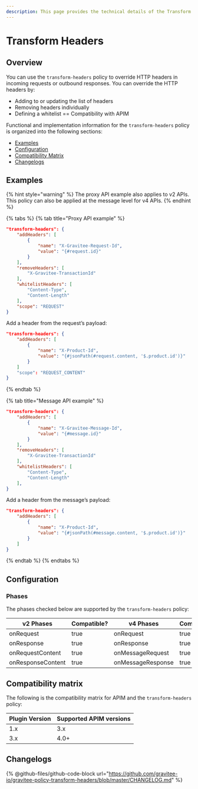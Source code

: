 ```yaml
---
description: This page provides the technical details of the Transform Headers policy
---
```


# Transform Headers

## Overview

You can use the `transform-headers` policy to override HTTP headers in incoming requests or outbound responses. You can override the HTTP headers by:

* Adding to or updating the list of headers
* Removing headers individually
* Defining a whitelist == Compatibility with APIM

Functional and implementation information for the `transform-headers` policy is organized into the following sections:

* [Examples](transform-headers.md#examples)
* [Configuration](transform-headers.md#configuration)
* [Compatibility Matrix](transform-headers.md#compatibility-matrix)
* [Changelogs](transform-headers.md#changelogs)

## Examples

{% hint style="warning" %}
The proxy API example also applies to v2 APIs. This policy can also be applied at the message level for v4 APIs.
{% endhint %}

{% tabs %}
{% tab title="Proxy API example" %}
```json
"transform-headers": {
    "addHeaders": [
        {
            "name": "X-Gravitee-Request-Id",
            "value": "{#request.id}"
        }
    ],
    "removeHeaders": [
        "X-Gravitee-TransactionId"
    ],
    "whitelistHeaders": [
        "Content-Type",
        "Content-Length"
    ],
    "scope": "REQUEST"
}
```

Add a header from the request’s payload:

```json
"transform-headers": {
    "addHeaders": [
        {
            "name": "X-Product-Id",
            "value": "{#jsonPath(#request.content, '$.product.id')}"
        }
    ]
    "scope": "REQUEST_CONTENT"
}
```
{% endtab %}

{% tab title="Message API example" %}
```json
"transform-headers": {
    "addHeaders": [
        {
            "name": "X-Gravitee-Message-Id",
            "value": "{#message.id}"
        }
    ],
    "removeHeaders": [
        "X-Gravitee-TransactionId"
    ],
    "whitelistHeaders": [
        "Content-Type",
        "Content-Length"
    ],
}
```

Add a header from the message’s payload:

```json
"transform-headers": {
    "addHeaders": [
        {
            "name": "X-Product-Id",
            "value": "{#jsonPath(#message.content, '$.product.id')}"
        }
    ]
}
```
{% endtab %}
{% endtabs %}

## Configuration

### Phases

The phases checked below are supported by the `transform-headers` policy:

<table data-full-width="false"><thead><tr><th width="209">v2 Phases</th><th width="139" data-type="checkbox">Compatible?</th><th width="204.41136671177264">v4 Phases</th><th data-type="checkbox">Compatible?</th></tr></thead><tbody><tr><td>onRequest</td><td>true</td><td>onRequest</td><td>true</td></tr><tr><td>onResponse</td><td>true</td><td>onResponse</td><td>true</td></tr><tr><td>onRequestContent</td><td>true</td><td>onMessageRequest</td><td>true</td></tr><tr><td>onResponseContent</td><td>true</td><td>onMessageResponse</td><td>true</td></tr></tbody></table>

## Compatibility matrix

The following is the compatibility matrix for APIM and the `transform-headers` policy:

<table data-full-width="false"><thead><tr><th>Plugin Version</th><th>Supported APIM versions</th></tr></thead><tbody><tr><td>1.x</td><td>3.x</td></tr><tr><td>3.x</td><td>4.0+</td></tr></tbody></table>

## Changelogs

{% @github-files/github-code-block url="https://github.com/gravitee-io/gravitee-policy-transform-headers/blob/master/CHANGELOG.md" %}
